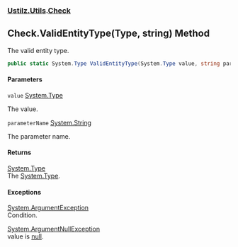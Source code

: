 ### [Ustilz.Utils](Ustilz.Utils.md 'Ustilz.Utils').[Check](Ustilz.Utils.Check.md 'Ustilz.Utils.Check')

## Check.ValidEntityType(Type, string) Method

The valid entity type.

```csharp
public static System.Type ValidEntityType(System.Type value, string parameterName);
```
#### Parameters

<a name='Ustilz.Utils.Check.ValidEntityType(System.Type,string).value'></a>

`value` [System.Type](https://docs.microsoft.com/en-us/dotnet/api/System.Type 'System.Type')

The value.

<a name='Ustilz.Utils.Check.ValidEntityType(System.Type,string).parameterName'></a>

`parameterName` [System.String](https://docs.microsoft.com/en-us/dotnet/api/System.String 'System.String')

The parameter name.

#### Returns
[System.Type](https://docs.microsoft.com/en-us/dotnet/api/System.Type 'System.Type')  
The [System.Type](https://docs.microsoft.com/en-us/dotnet/api/System.Type 'System.Type').

#### Exceptions

[System.ArgumentException](https://docs.microsoft.com/en-us/dotnet/api/System.ArgumentException 'System.ArgumentException')  
Condition.

[System.ArgumentNullException](https://docs.microsoft.com/en-us/dotnet/api/System.ArgumentNullException 'System.ArgumentNullException')  
value is [null](https://docs.microsoft.com/en-us/dotnet/csharp/language-reference/keywords/null 'https://docs.microsoft.com/en-us/dotnet/csharp/language-reference/keywords/null').